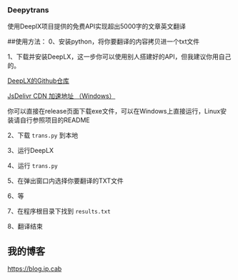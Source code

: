 ###  **Deepytrans** 
使用DeeplX项目提供的免费API实现超出5000字的文章英文翻译

##使用方法：
0、安装python，将你要翻译的内容拷贝进一个txt文件

1、下载并安装DeepLX，这一步你可以使用别人搭建好的API，但我建议你用自己的。

 [DeepLX的Github仓库](https://github.com/OwO-Network/DeepLX) 

 [JsDelivr CDN 加速地址 （Windows）](https://cdn.jsdelivr.net/gh/OwO-Network/DeepLX@releases/download/v0.8.8/deeplx_windows_386.exe) 

你可以直接在release页面下载exe文件，可以在Windows上直接运行，Linux安装请自行参照项目的README

2、下载 `trans.py` 到本地

3、运行DeepLX

4、运行 `trans.py` 

5、在弹出窗口内选择你要翻译的TXT文件

6、等

7、在程序根目录下找到 `results.txt` 

8、翻译结束


## 我的博客

https://blog.ip.cab
